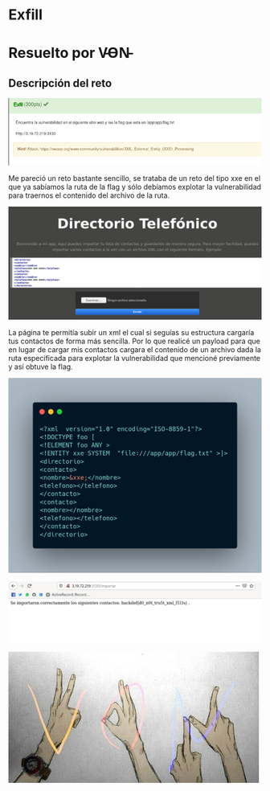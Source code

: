 # Exfill

# Resuelto por V̵O̵N̵

## Descripción del reto

![CTF](img/1.jpg)

Me pareció un reto bastante sencillo, se trataba de un reto del tipo xxe en el que ya sabíamos la ruta de la flag y
sólo debíamos explotar la vulnerabilidad para traernos el contenido del archivo de la ruta.

![CTF](img/2.jpg)

La página te permitía subir un xml el cual si seguías su estructura cargaría tus contactos de forma más sencilla.
Por lo que realicé un payload para que en lugar de cargar mis contactos cargara el contenido de un archivo dada la ruta especificada
para explotar la vulnerabilidad que mencioné previamente y así obtuve la flag.

![CTF](img/3.jpg)

![CTF](img/4.jpg)

![VON](../von.jpg)
